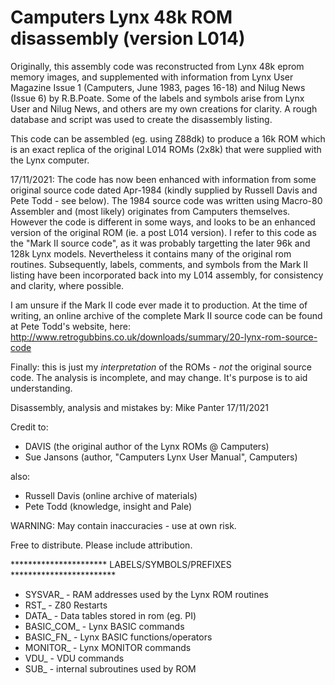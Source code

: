 Camputers Lynx 48k ROM disassembly (version L014)
=================================================

Originally, this assembly code was reconstructed from Lynx 48k eprom memory images, and supplemented with information from Lynx User Magazine Issue 1 (Camputers, June 1983, pages 16-18) and Nilug News (Issue 6) by R.B.Poate. Some of the labels and symbols arise from Lynx User and Nilug News, and others are my own creations for clarity. A rough database and script was used to create the disassembly listing.

This code can be assembled (eg. using Z88dk) to produce a 16k ROM which is an exact replica of the original L014 ROMs (2x8k) that were supplied with the Lynx computer.

17/11/2021: The code has now been enhanced with information from some original source code dated Apr-1984 (kindly supplied by Russell Davis and Pete Todd - see below). The 1984 source code was written using Macro-80 Assembler and (most likely) originates from Camputers themselves. However the code is different in some ways, and looks to be an enhanced version of the original ROM (ie. a post L014 version). I refer to this code as the "Mark II source code", as it was probably targetting the later 96k and 128k Lynx models. Nevertheless it contains many of the original rom routines. Subsequently, labels, comments, and symbols from the Mark II listing have been incorporated back into my L014 assembly, for consistency and clarity, where possible.

I am unsure if the Mark II code ever made it to production. At the time of writing, an online archive of the complete Mark II source code can be found at Pete Todd's website, here: http://www.retrogubbins.co.uk/downloads/summary/20-lynx-rom-source-code

Finally: this is just my *interpretation* of the ROMs - *not* the original source
code. The analysis is incomplete, and may change. It's purpose is to aid understanding.

Disassembly, analysis and mistakes by: Mike Panter 17/11/2021

Credit to: 
 - DAVIS (the original author of the Lynx ROMs @ Camputers)
 - Sue Jansons (author, "Camputers Lynx User Manual", Camputers)

also: 
 - Russell Davis (online archive of materials) 
 - Pete Todd (knowledge, insight and Pale)

WARNING: May contain inaccuracies - use at own risk.

Free to distribute. Please include attribution.

********************** LABELS/SYMBOLS/PREFIXES ************************

 - SYSVAR_     - RAM addresses used by the Lynx ROM routines
 - RST_        - Z80 Restarts
 - DATA_       - Data tables stored in rom (eg. PI)
 - BASIC_COM_  - Lynx BASIC commands
 - BASIC_FN_   - Lynx BASIC functions/operators
 - MONITOR_    - Lynx MONITOR commands
 - VDU_        - VDU commands
 - SUB_        - internal subroutines used by ROM

